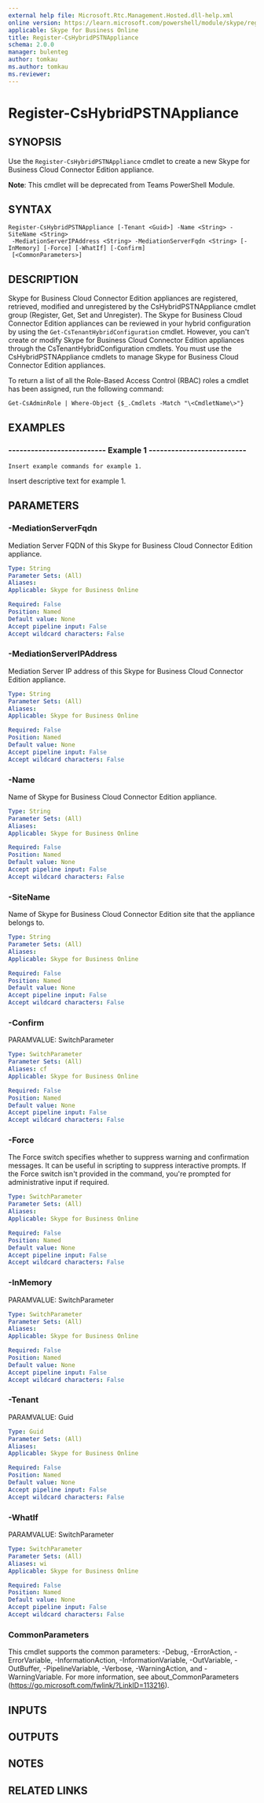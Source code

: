 ```yaml
---
external help file: Microsoft.Rtc.Management.Hosted.dll-help.xml 
online version: https://learn.microsoft.com/powershell/module/skype/register-cshybridpstnappliance
applicable: Skype for Business Online
title: Register-CsHybridPSTNAppliance
schema: 2.0.0
manager: bulenteg
author: tomkau
ms.author: tomkau
ms.reviewer:
---
```


# Register-CsHybridPSTNAppliance

## SYNOPSIS
Use the `Register-CsHybridPSTNAppliance` cmdlet to create a new Skype for Business Cloud Connector Edition appliance.

**Note**: This cmdlet will be deprecated from Teams PowerShell Module.

## SYNTAX

```
Register-CsHybridPSTNAppliance [-Tenant <Guid>] -Name <String> -SiteName <String>
 -MediationServerIPAddress <String> -MediationServerFqdn <String> [-InMemory] [-Force] [-WhatIf] [-Confirm]
 [<CommonParameters>]
```

## DESCRIPTION
Skype for Business Cloud Connector Edition appliances are registered, retrieved, modified and unregistered by the CsHybridPSTNAppliance cmdlet group (Register, Get, Set and Unregister).
The Skype for Business Cloud Connector Edition appliances can be reviewed in your hybrid configuration by using the `Get-CsTenantHybridConfiguration` cmdlet.
However, you can't create or modify Skype for Business Cloud Connector Edition appliances through the CsTenantHybridConfiguration cmdlets.
You must use the CsHybridPSTNAppliance cmdlets to manage Skype for Business Cloud Connector Edition appliances.

To return a list of all the Role-Based Access Control (RBAC) roles a cmdlet has been assigned, run the following command:

`Get-CsAdminRole | Where-Object {$_.Cmdlets -Match "\<CmdletName\>"}`

## EXAMPLES

### -------------------------- Example 1 --------------------------
```
Insert example commands for example 1.
```

Insert descriptive text for example 1.


## PARAMETERS

### -MediationServerFqdn
Mediation Server FQDN of this Skype for Business Cloud Connector Edition appliance.

```yaml
Type: String
Parameter Sets: (All)
Aliases: 
Applicable: Skype for Business Online

Required: False
Position: Named
Default value: None
Accept pipeline input: False
Accept wildcard characters: False
```

### -MediationServerIPAddress
Mediation Server IP address of this Skype for Business Cloud Connector Edition appliance.

```yaml
Type: String
Parameter Sets: (All)
Aliases: 
Applicable: Skype for Business Online

Required: False
Position: Named
Default value: None
Accept pipeline input: False
Accept wildcard characters: False
```

### -Name
Name of Skype for Business Cloud Connector Edition appliance.

```yaml
Type: String
Parameter Sets: (All)
Aliases: 
Applicable: Skype for Business Online

Required: False
Position: Named
Default value: None
Accept pipeline input: False
Accept wildcard characters: False
```

### -SiteName
Name of Skype for Business Cloud Connector Edition site that the appliance belongs to.

```yaml
Type: String
Parameter Sets: (All)
Aliases: 
Applicable: Skype for Business Online

Required: False
Position: Named
Default value: None
Accept pipeline input: False
Accept wildcard characters: False
```

### -Confirm
PARAMVALUE: SwitchParameter

```yaml
Type: SwitchParameter
Parameter Sets: (All)
Aliases: cf
Applicable: Skype for Business Online

Required: False
Position: Named
Default value: None
Accept pipeline input: False
Accept wildcard characters: False
```

### -Force
The Force switch specifies whether to suppress warning and confirmation messages.
It can be useful in scripting to suppress interactive prompts.
If the Force switch isn't provided in the command, you're prompted for administrative input if required.

```yaml
Type: SwitchParameter
Parameter Sets: (All)
Aliases: 
Applicable: Skype for Business Online

Required: False
Position: Named
Default value: None
Accept pipeline input: False
Accept wildcard characters: False
```

### -InMemory
PARAMVALUE: SwitchParameter

```yaml
Type: SwitchParameter
Parameter Sets: (All)
Aliases: 
Applicable: Skype for Business Online

Required: False
Position: Named
Default value: None
Accept pipeline input: False
Accept wildcard characters: False
```

### -Tenant
PARAMVALUE: Guid

```yaml
Type: Guid
Parameter Sets: (All)
Aliases: 
Applicable: Skype for Business Online

Required: False
Position: Named
Default value: None
Accept pipeline input: False
Accept wildcard characters: False
```

### -WhatIf
PARAMVALUE: SwitchParameter

```yaml
Type: SwitchParameter
Parameter Sets: (All)
Aliases: wi
Applicable: Skype for Business Online

Required: False
Position: Named
Default value: None
Accept pipeline input: False
Accept wildcard characters: False
```

### CommonParameters
This cmdlet supports the common parameters: -Debug, -ErrorAction, -ErrorVariable, -InformationAction, -InformationVariable, -OutVariable, -OutBuffer, -PipelineVariable, -Verbose, -WarningAction, and -WarningVariable. For more information, see about_CommonParameters (https://go.microsoft.com/fwlink/?LinkID=113216).

## INPUTS

## OUTPUTS

## NOTES

## RELATED LINKS
